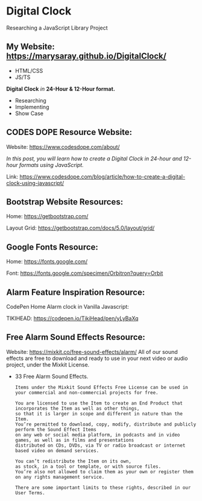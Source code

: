 # Digital Clock
Researching a JavaScript Library Project 
## My Website: https://marysaray.github.io/DigitalClock/

- HTML/CSS
- JS/TS

**Digital Clock** *in* **24-Hour & 12-Hour format.**

- Researching
- Implementing
- Show Case

## CODES DOPE Resource Website:
Website: https://www.codesdope.com/about/

*In this post, you will learn how to create a Digital Clock in 24-hour and 12-hour formats using JavaScript.*

Link: https://www.codesdope.com/blog/article/how-to-create-a-digital-clock-using-javascript/

## Bootstrap Website Resources:
Home: https://getbootstrap.com/

Layout Grid: https://getbootstrap.com/docs/5.0/layout/grid/

## Google Fonts Resource:
Home: https://fonts.google.com/

Font: https://fonts.google.com/specimen/Orbitron?query=Orbit

## Alarm Feature Inspiration Resource: 
CodePen Home Alarm clock in Vanilla Javascript:

TIKIHEAD: https://codepen.io/TikiHead/pen/yLyBaXq

## Free Alarm Sound Effects Resource:
Website: https://mixkit.co/free-sound-effects/alarm/
All of our sound effects are free to download and ready to use in your next video or audio project, under the Mixkit License.
- 33 Free Alarm Sound Effects.

      Items under the Mixkit Sound Effects Free License can be used in your commercial and non-commercial projects for free.

      You are licensed to use the Item to create an End Product that incorporates the Item as well as other things,
      so that it is larger in scope and different in nature than the Item. 
      You’re permitted to download, copy, modify, distribute and publicly perform the Sound Effect Items 
      on any web or social media platform, in podcasts and in video games, as well as in films and presentations
      distributed on CDs, DVDs, via TV or radio broadcast or internet based video on demand services.

      You can’t redistribute the Item on its own, 
      as stock, in a tool or template, or with source files.
      You’re also not allowed to claim them as your own or register them on any rights management service.

      There are some important limits to these rights, described in our User Terms.
